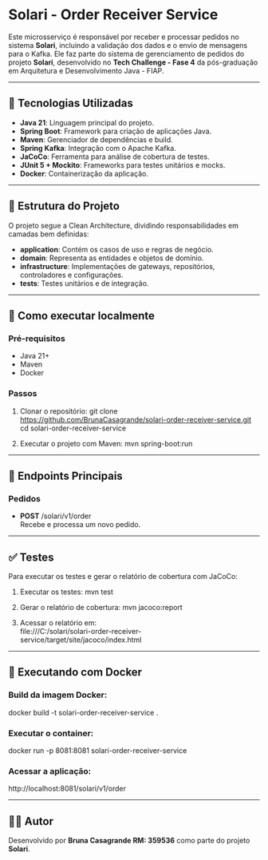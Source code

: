 # Solari - Order Receiver Service

Este microsserviço é responsável por receber e processar pedidos no sistema **Solari**, incluindo a validação dos dados e o envio de mensagens para o Kafka. Ele faz parte do sistema de gerenciamento de pedidos do projeto **Solari**, desenvolvido no **Tech Challenge - Fase 4** da pós-graduação em Arquitetura e Desenvolvimento Java - FIAP.

---

## 🧩 Tecnologias Utilizadas

- **Java 21**: Linguagem principal do projeto.
- **Spring Boot**: Framework para criação de aplicações Java.
- **Maven**: Gerenciador de dependências e build.
- **Spring Kafka**: Integração com o Apache Kafka.
- **JaCoCo**: Ferramenta para análise de cobertura de testes.
- **JUnit 5 + Mockito**: Frameworks para testes unitários e mocks.
- **Docker**: Containerização da aplicação.

---

## 🧱 Estrutura do Projeto

O projeto segue a Clean Architecture, dividindo responsabilidades em camadas bem definidas:

- **application**: Contém os casos de uso e regras de negócio.
- **domain**: Representa as entidades e objetos de domínio.
- **infrastructure**: Implementações de gateways, repositórios, controladores e configurações.
- **tests**: Testes unitários e de integração.

---

## 🚀 Como executar localmente

### Pré-requisitos
- Java 21+
- Maven
- Docker

### Passos
1. Clonar o repositório:
   git clone https://github.com/BrunaCasagrande/solari-order-receiver-service.git
   cd solari-order-receiver-service

2. Executar o projeto com Maven:
   mvn spring-boot:run

---

## 📌 Endpoints Principais

### Pedidos

- **POST** /solari/v1/order  
  Recebe e processa um novo pedido.

---

## ✅ Testes

Para executar os testes e gerar o relatório de cobertura com JaCoCo:

1. Executar os testes:
   mvn test

2. Gerar o relatório de cobertura:
   mvn jacoco:report

3. Acessar o relatório em:  
   file:///C:/solari/solari-order-receiver-service/target/site/jacoco/index.html

---

## 🐳 Executando com Docker

### Build da imagem Docker:
docker build -t solari-order-receiver-service .

### Executar o container:
docker run -p 8081:8081 solari-order-receiver-service

### Acessar a aplicação:
http://localhost:8081/solari/v1/order

---

## 👩‍💻 Autor

Desenvolvido por **Bruna Casagrande RM: 359536** como parte do projeto **Solari**.
